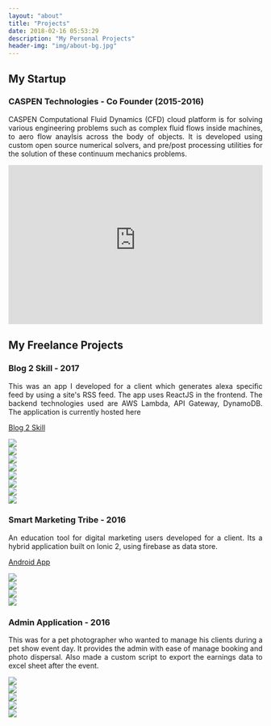 ```yaml
---
layout: "about"
title: "Projects"
date: 2018-02-16 05:53:29
description: "My Personal Projects"
header-img: "img/about-bg.jpg"
---
```


## My Startup

### CASPEN Technologies - Co Founder (2015-2016)
<p style="text-align: justify">
CASPEN Computational Fluid Dynamics (CFD) cloud platform is for solving various engineering problems such as complex fluid flows inside machines, to aero flow anaylsis across the body of objects. It is developed using custom open source numerical solvers, and pre/post processing utilities for the solution of these continuum mechanics problems.
</p>

<iframe width="100%" height="315" src="https://www.youtube-nocookie.com/embed/1XK8jDJMae0?rel=0&amp;controls=0&amp;showinfo=0" frameborder="0" allow="autoplay; encrypted-media" allowfullscreen></iframe>


## My Freelance Projects

### Blog 2 Skill - 2017
<p style="text-align: justify">
This was an app I developed for a client which generates alexa specific feed by using a site's RSS feed. The app uses ReactJS in the frontend. The backend technologies used are AWS Lambda, API Gateway, DynamoDB. The application is currently hosted here
</p>

[Blog 2 Skill](https://app.blog2skill.com)

<div id="b2s-images">
  <div class="item-b2s-image" data-src="/img/b2s/1.jpg" style="cursor: pointer;">
      <img src="/img/b2s/1.jpg" />
  </div>
  <div class="item-b2s-image" data-src="/img/b2s/2.jpg" style="cursor: pointer;">
      <img src="/img/b2s/2.jpg" />
  </div>
  <div class="item-b2s-image" data-src="/img/b2s/3.jpg" style="cursor: pointer;">
      <img src="/img/b2s/3.jpg" />
  </div>
  <div class="item-b2s-image" data-src="/img/b2s/4.jpg" style="cursor: pointer;">
      <img src="/img/b2s/4.jpg" />
  </div>  
  <div class="item-b2s-image" data-src="/img/b2s/5.jpg" style="cursor: pointer;">
      <img src="/img/b2s/5.jpg" />
  </div>
  <div class="item-b2s-image" data-src="/img/b2s/6.jpg" style="cursor: pointer;">
      <img src="/img/b2s/6.jpg" />
  </div>
  <div class="item-b2s-image" data-src="/img/b2s/7.jpg" style="cursor: pointer;">
      <img src="/img/b2s/7.jpg" />
  </div>
  <div class="item-b2s-image" data-src="/img/b2s/8.jpg" style="cursor: pointer;">
      <img src="/img/b2s/8.jpg" />
  </div>
</div>

### Smart Marketing Tribe - 2016
<p style="text-align: justify">
An education tool for digital marketing users developed for a client. Its a hybrid application built on Ionic 2, using firebase as data store.
</p>

[Android App](https://play.google.com/store/apps/details?id=com.ionicframework.emailauthfirebasesdk526086)

<div id="smt-images">
  <div class="item-smt-image" data-src="/img/smt/1.png" style="cursor: pointer;">
      <img src="/img/smt/1.png" />
  </div>
  <div class="item-smt-image" data-src="/img/smt/2.png" style="cursor: pointer;">
      <img src="/img/smt/2.png" />
  </div>
  <div class="item-smt-image" data-src="/img/smt/3.png" style="cursor: pointer;">
      <img src="/img/smt/3.png" />
  </div>
  <div class="item-smt-image" data-src="/img/smt/4.png" style="cursor: pointer;">
      <img src="/img/smt/4.png" />
  </div>
</div>

### Admin Application - 2016
<p style="text-align: justify">
This was for a pet photographer who wanted to manage his clients during a pet show event day. It provides the admin with ease of manage booking and photo dispersal. Also made a custom script to export the earnings data to excel sheet after the event.
</p>

<div id="aa-images">
  <div class="item-aa-image" data-src="/img/aa/1.jpg" style="cursor: pointer;">
      <img src="/img/aa/1.jpg" />
  </div>
  <div class="item-aa-image" data-src="/img/aa/2.jpg" style="cursor: pointer;">
      <img src="/img/aa/2.jpg" />
  </div>
  <div class="item-aa-image" data-src="/img/aa/3.jpg" style="cursor: pointer;">
      <img src="/img/aa/3.jpg" />
  </div>
  <div class="item-aa-image" data-src="/img/aa/4.jpg" style="cursor: pointer;">
      <img src="/img/aa/4.jpg" />
  </div>  
  <div class="item-aa-image" data-src="/img/aa/5.jpg" style="cursor: pointer;">
      <img src="/img/aa/5.jpg" />
  </div>
</div>
